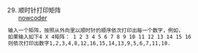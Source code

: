 29. 顺时针打印矩阵  
[nowcoder](https://www.nowcoder.com/practice/9b4c81a02cd34f76be2659fa0d54342a?tpId=13&tqId=11172&tPage=1&rp=1&ru=/ta/coding-interviews&qru=/ta/coding-interviews/question-ranking)

```html
输入一个矩阵，按照从外向里以顺时针的顺序依次打印出每一个数字，例如，
如果输入如下4 X 4矩阵： 1 2 3 4 5 6 7 8 9 10 11 12 13 14 15 16
则依次打印出数字1,2,3,4,8,12,16,15,14,13,9,5,6,7,11,10.
```

